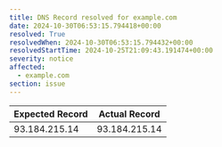 ```yaml
---
title: DNS Record resolved for example.com
date: 2024-10-30T06:53:15.794418+00:00
resolved: True
resolvedWhen: 2024-10-30T06:53:15.794432+00:00
resolvedStartTime: 2024-10-25T21:09:43.191474+00:00
severity: notice
affected:
  - example.com
section: issue
---
```


| Expected Record  | Actual Record  |
|------------------|----------------|
| 93.184.215.14 | 93.184.215.14 |
